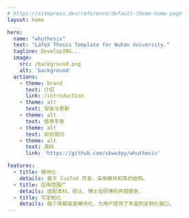 ```yaml
---
# https://vitepress.dev/reference/default-theme-home-page
layout: home

hero:
  name: "whuthesis"
  text: "LaTeX Thesis Template for Wuhan University."
  tagline: DevelopING...
  image:
    src: /background.png
    alt: 'background'
  actions:
    - theme: brand
      text: 介绍
      link: /introduction
    - theme: alt
      text: 安装与更新
    - theme: alt
      text: 使用手册
    - theme: alt
      text: 如何提问
    - theme: alt
      text: 源码
      link: 'https://github.com/xkwxdyy/whuthesis'

features:
  - title: 模块化
    details: 基于 CusTeX 开发，采用模块和库的结构。
  - title: 应用范围广
    details: 适配本科、硕士、博士及硕博的开题报告。
  - title: 可定制化
    details: 每个库都高度模块化，为用户提供了丰富的定制化接口。
---
```



